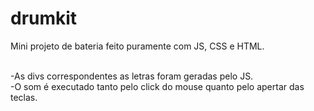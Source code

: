 # drumkit

Mini projeto de bateria feito puramente com JS, CSS e HTML. <br><br>

 -As divs correspondentes as letras foram geradas pelo JS. <br>
 -O som é executado tanto pelo click do mouse quanto pelo apertar das teclas. 
